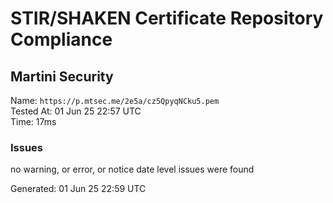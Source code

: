 # STIR/SHAKEN Certificate Repository Compliance

## Martini Security

Name: `https://p.mtsec.me/2e5a/cz5QpyqNCku5.pem`\
Tested At: 01 Jun 25 22:57 UTC\
Time: 17ms

### Issues

no warning, or error, or notice date level issues were found

Generated: 01 Jun 25 22:59 UTC